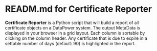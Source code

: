 # READM.md for Certificate Reporter

**Certificate Reporter** is a Python script that will build a report of all certificate objects on a DataPower system. The output MetaData is displayed in your browser in a grid layout. Each column is sortable by clicking on the column header.
Any certificate that is due to expire in a settable number of days (default: 90) is highlighted in the report.
